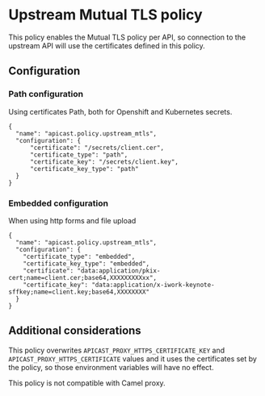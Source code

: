 # Upstream Mutual TLS policy

This policy enables the Mutual TLS policy per API, so connection to the upstream
API will use the certificates defined in this policy.

## Configuration

### Path configuration

Using certificates Path, both for Openshift and Kubernetes secrets.

```
{
  "name": "apicast.policy.upstream_mtls",
  "configuration": {
      "certificate": "/secrets/client.cer",
      "certificate_type": "path",
      "certificate_key": "/secrets/client.key",
      "certificate_key_type": "path"
  }
}
```

### Embedded configuration

When using http forms and file upload

```
{
  "name": "apicast.policy.upstream_mtls",
  "configuration": {
    "certificate_type": "embedded",
    "certificate_key_type": "embedded",
    "certificate": "data:application/pkix-cert;name=client.cer;base64,XXXXXXXXXxx",
    "certificate_key": "data:application/x-iwork-keynote-sffkey;name=client.key;base64,XXXXXXXX"
  }
}
```

## Additional considerations

This policy overwrites `APICAST_PROXY_HTTPS_CERTIFICATE_KEY` and
`APICAST_PROXY_HTTPS_CERTIFICATE` values and it uses the certificates set by
the policy, so those environment variables will have no effect.

This policy is not compatible with Camel proxy.
